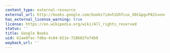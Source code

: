 ```yaml
---
content_type: external-resource
external_url: http://books.google.com/books?id=h1UhTcux_X0C&pg=PA31=onepage
has_external_license_warning: true
license: https://en.wikipedia.org/wiki/All_rights_reserved
status: ''
title: Google Books
uid: 62ae8fac-fd6a-4c04-b51e-728602fe74b9
wayback_url: ''
---
```

